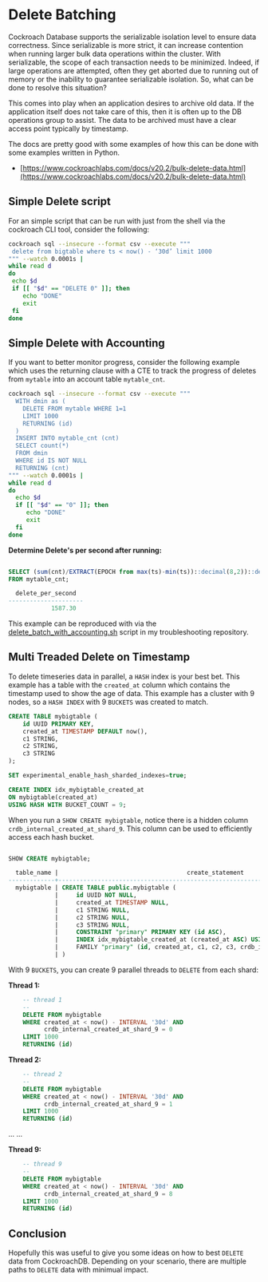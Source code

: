 # Delete Batching
Cockroach Database supports the serializable isolation level to ensure data correctness.  Since serializable is more strict, it can increase contention when running larger bulk data operations within the cluster. With serializable, the scope of each transaction needs to be minimized.  Indeed, if large operations are attempted, often they get aborted due to running out of memory or the inability to guarantee serializable isolation.  So, what can be done to resolve this situation?

This comes into play when an application desires to archive old data.  If the application itself does not take care of this, then it is often up to the DB operations group to assist.  The data to be archived must have a clear access point typically by timestamp. 

The docs are pretty good with some examples of how this can be done with some examples written in Python.
* [https://www.cockroachlabs.com/docs/v20.2/bulk-delete-data.html](https://www.cockroachlabs.com/docs/v20.2/bulk-delete-data.html)

## Simple Delete script
For an simple script that can be run with just from the shell via the cockroach CLI tool, consider the following:

```bash
cockroach sql --insecure --format csv --execute """
 delete from bigtable where ts < now() - ‘30d’ limit 1000
""" --watch 0.0001s |
while read d
do
 echo $d
 if [[ "$d" == "DELETE 0" ]]; then
    echo "DONE"
    exit
 fi
done
```

## Simple Delete with Accounting
If you want to better monitor progress, consider the following example which uses the returning clause with a CTE to track the progress of deletes from `mytable` into an account table `mytable_cnt`.

```bash
cockroach sql --insecure --format csv --execute """
  WITH dmin as (
    DELETE FROM mytable WHERE 1=1 
    LIMIT 1000
    RETURNING (id)
  )
  INSERT INTO mytable_cnt (cnt)
  SELECT count(*) 
  FROM dmin 
  WHERE id IS NOT NULL
  RETURNING (cnt)
""" --watch 0.0001s |
while read d
do
  echo $d
  if [[ "$d" == "0" ]]; then
     echo "DONE"
     exit
  fi
done
```

**Determine Delete's per second after running:**

```sql

SELECT (sum(cnt)/EXTRACT(EPOCH from max(ts)-min(ts))::decimal(8,2))::decimal(8,2) as delete_per_second 
FROM mytable_cnt;

  delete_per_second
---------------------
            1587.30
```

This example can be reproduced with via the [delete_batch_with_accounting.sh](delete_batch_with_accounting.sh) script in my troubleshooting repository.


## Multi Treaded Delete on Timestamp
To delete timeseries data in parallel, a `HASH` index is your best bet.  This example has a table with the `created_at` column which contains the timestamp used to show the age of data.  This example has a cluster with 9 nodes, so a `HASH INDEX` with 9 `BUCKETS` was created to match.

```sql
CREATE TABLE mybigtable (
    id UUID PRIMARY KEY,
    created_at TIMESTAMP DEFAULT now(),
    c1 STRING,
    c2 STRING,
    c3 STRING
);

SET experimental_enable_hash_sharded_indexes=true;

CREATE INDEX idx_mybigtable_created_at 
ON mybigtable(created_at)
USING HASH WITH BUCKET_COUNT = 9;

```

When you run a `SHOW CREATE mybigtable`, notice there is a hidden column `crdb_internal_created_at_shard_9`.  This column can be used to efficiently access each hash bucket.

```sql

SHOW CREATE mybigtable;

  table_name |                                    create_statement
-------------+-----------------------------------------------------------------------------------------
  mybigtable | CREATE TABLE public.mybigtable (
             |     id UUID NOT NULL,
             |     created_at TIMESTAMP NULL,
             |     c1 STRING NULL,
             |     c2 STRING NULL,
             |     c3 STRING NULL,
             |     CONSTRAINT "primary" PRIMARY KEY (id ASC),
             |     INDEX idx_mybigtable_created_at (created_at ASC) USING HASH WITH BUCKET_COUNT = 9,
             |     FAMILY "primary" (id, created_at, c1, c2, c3, crdb_internal_created_at_shard_9)
             | )
```

With 9 `BUCKETS`, you can create 9 parallel threads to `DELETE` from each shard:

**Thread 1:**
```sql
    -- thread 1
    --
    DELETE FROM mybigtable 
    WHERE created_at < now() - INTERVAL '30d' AND
          crdb_internal_created_at_shard_9 = 0
    LIMIT 1000
    RETURNING (id)
```

**Thread 2:**
```sql
    -- thread 2
    --
    DELETE FROM mybigtable 
    WHERE created_at < now() - INTERVAL '30d' AND
          crdb_internal_created_at_shard_9 = 1
    LIMIT 1000
    RETURNING (id)
```
...
...

**Thread 9:**
```sql
    -- thread 9
    --
    DELETE FROM mybigtable 
    WHERE created_at < now() - INTERVAL '30d' AND
          crdb_internal_created_at_shard_9 = 8
    LIMIT 1000
    RETURNING (id)
```

## Conclusion
Hopefully this was useful to give you some ideas on how to best `DELETE` data from CockroachDB.  Depending on your scenario, there are multiple paths to `DELETE` data with minimual impact.